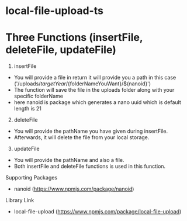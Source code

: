 # local-file-upload-ts

# Three Functions (insertFile, deleteFile, updateFile)

1. insertFile 
  - You will provide a file in return it will provide you a path in this case ('/uploads/${targetYear}/${folderNameYouWant}/${nanoid}')
  - The function will save the file in the uploads folder along with your specific folderName
  - here nanoid is package which generates a nano uuid which is default length is 21
    
2. deleteFile
  - You will provide the pathName you have given during insertFile.
  - Afterwards, it will delete the file from your local storage.
    
3. updateFile
  - You will provide the pathName and also a file.
  - Both insertFile and deleteFile functions is used in this function.

Supporting Packages
  - nanoid (https://www.npmjs.com/package/nanoid)

Library Link
  - local-file-upload (https://www.npmjs.com/package/local-file-upload)
